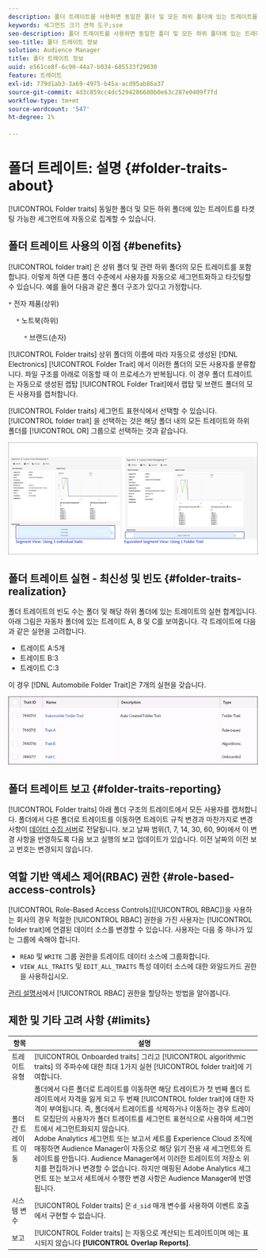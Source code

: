 ```yaml
---
description: 폴더 트레이트를 사용하면 동일한 폴더 및 모든 하위 폴더에 있는 트레이트를 타겟팅 가능한 세그먼트에 자동으로 집계할 수 있습니다.
keywords: 세그먼트 크기 견적 도구;sse
seo-description: 폴더 트레이트를 사용하면 동일한 폴더 및 모든 하위 폴더에 있는 트레이트를 타겟팅 가능한 세그먼트에 자동으로 집계할 수 있습니다.
seo-title: 폴더 트레이트 정보
solution: Audience Manager
title: 폴더 트레이트 정보
uuid: e561ce8f-6c90-44a7-b034-685533f29030
feature: 트레이트
exl-id: 779d1ab3-3a69-4975-b45a-acd95ab86a37
source-git-commit: 4d3c859cc4dc5294286680b0e63c287e0409f7fd
workflow-type: tm+mt
source-wordcount: '547'
ht-degree: 1%

---
```


# 폴더 트레이트: 설명 {#folder-traits-about}

[!UICONTROL Folder traits] 동일한 폴더 및 모든 하위 폴더에 있는 트레이트를 타겟팅 가능한 세그먼트에 자동으로 집계할 수 있습니다.

## 폴더 트레이트 사용의 이점 {#benefits}

[!UICONTROL folder trait] 은 상위 폴더 및 관련 하위 폴더의 모든 트레이트를 포함합니다. 이렇게 하면 다른 폴더 수준에서 사용자를 자동으로 세그먼트화하고 타깃팅할 수 있습니다. 예를 들어 다음과 같은 폴더 구조가 있다고 가정합니다.

`*` 전자 제품(상위)

    `*` 노트북(하위)

        `*` 브랜드(손자)

[!UICONTROL Folder traits] 상위 폴더의 이름에 따라 자동으로 생성된  [!DNL Electronics] [!UICONTROL Folder Trait] 에서 이러한 폴더의 모든 사용자를 분류합니다. 파일 구조를 아래로 이동할 때 이 프로세스가 반복됩니다. 이 경우 폴더 트레이트는 자동으로 생성된 랩탑 [!UICONTROL Folder Trait]에서 랩탑 및 브랜드 폴더의 모든 사용자를 캡처합니다.

[!UICONTROL Folder traits] 세그먼트 표현식에서 선택할 수 있습니다. [!UICONTROL folder trait] 을 선택하는 것은 해당 폴더 내의 모든 트레이트와 하위 폴더를 [!UICONTROL OR] 그룹으로 선택하는 것과 같습니다.

![](assets/folder-traits-compare-border.jpg)

## 폴더 트레이트 실현 - 최신성 및 빈도 {#folder-traits-realization}

폴더 트레이트의 빈도 수는 폴더 및 해당 하위 폴더에 있는 트레이트의 실현 합계입니다. 아래 그림은 자동차 폴더에 있는 트레이트 A, B 및 C를 보여줍니다. 각 트레이트에 다음과 같은 실현을 고려합니다.

* 트레이트 A:5개
* 트레이트 B:3
* 트레이트 C:3

이 경우 [!DNL Automobile Folder Trait]은 7개의 실현을 갖습니다.

![](assets/folder_traits_rollup_border.png)

## 폴더 트레이트 보고 {#folder-traits-reporting}

[!UICONTROL Folder traits] 아래 폴더 구조의 트레이트에서 모든 사용자를 캡처합니다. 폴더에서 다른 폴더로 트레이트를 이동하면 트레이트 규칙 변경과 마찬가지로 변경 사항이 [데이터 수집 서버](../../reference/system-components/components-data-collection.md)로 전달됩니다. 보고 날짜 범위(1, 7, 14, 30, 60, 90)에서 이 변경 사항을 반영하도록 다음 보고 실행의 보고 업데이트가 있습니다. 이전 날짜의 이전 보고 번호는 변경되지 않습니다.

## 역할 기반 액세스 제어(RBAC) 권한 {#role-based-access-controls}

[!UICONTROL Role-Based Access Controls]([!UICONTROL RBAC])을 사용하는 회사의 경우 적절한 [!UICONTROL RBAC] 권한을 가진 사용자는 [!UICONTROL folder trait]에 연결된 데이터 소스를 변경할 수 있습니다. 사용자는 다음 중 하나가 있는 그룹에 속해야 합니다.

* `READ` 및  `WRITE` 그룹 권한을 트레이트 데이터 소스에 그룹화합니다.
* `VIEW_ALL_TRAITS` 및  `EDIT_ALL_TRAITS` 특성 데이터 소스에 대한 와일드카드 권한 을 사용하십시오.

[관리 설명서](../../features/administration/administration-overview.md#create-group)에서 [!UICONTROL RBAC] 권한을 할당하는 방법을 알아봅니다.

## 제한 및 기타 고려 사항 {#limits}

| 항목 | 설명 |
|---|---|
| 트레이트 유형 | [!UICONTROL Onboarded traits] 그리고  [!UICONTROL algorithmic traits] 의 주파수에 대한 최대 1가지 실현 [!UICONTROL folder trait]에 기여합니다. |
| 폴더 간 트레이트 이동 | 폴더에서 다른 폴더로 트레이트를 이동하면 해당 트레이트가 첫 번째 폴더 트레이트에서 자격을 잃게 되고 두 번째 [!UICONTROL folder trait]에 대한 자격이 부여됩니다. 즉, 폴더에서 트레이트를 삭제하거나 이동하는 경우 트레이트 모집단의 사용자가 폴더 트레이트를 세그먼트 표현식으로 사용하여 세그먼트에서 세그먼트화되지 않습니다. <br> Adobe Analytics 세그먼트 또는 보고서 세트를 Experience Cloud 조직에 매핑하면 Audience Manager이 자동으로 해당 읽기 전용 새 세그먼트와 트레이트를 만듭니다. Audience Manager에서 이러한 트레이트의 저장소 위치를 편집하거나 변경할 수 없습니다. 하지만 매핑된 Adobe Analytics 세그먼트 또는 보고서 세트에서 수행한 변경 사항은 Audience Manager에 반영됩니다. |
| 시스템 변수 | [!UICONTROL Folder traits] 은  `d_sid` 매개 변수를 사용하여 이벤트 호출에서 구현할 수 없습니다. |
| 보고 | [!UICONTROL Folder traits] 는 자동으로 계산되는 트레이트이며 에는 표시되지 않습니다 **[!UICONTROL Overlap Reports]**. |
